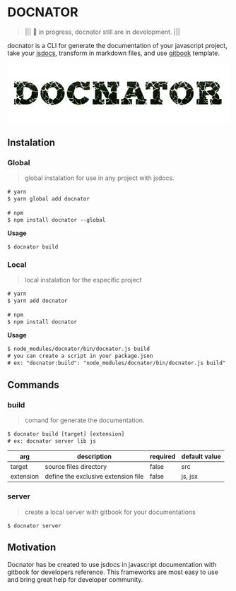 # DOCNATOR
> ||| :no_entry_sign: in progress, docnator still are in development. |||

docnator is a CLI for generate the documentation of your javascript project, take your [jsdocs](http://usejsdoc.org/), transform in markdown files, and use [gitbook](https://www.gitbook.com/) template.

![docnator logomark](images/docnator.jpg)

## Instalation

### Global
> global instalation for use in any project with jsdocs.

```shell
# yarn
$ yarn global add docnator

# npm
$ npm install docnator --global
```

**Usage** 
```shell
$ docnator build
```

### Local
> local instalation for the especific project

```shell
# yarn
$ yarn add docnator

# npm
$ npm install docnator
```

**Usage** 
```shell
$ node_modules/docnator/bin/docnator.js build
# you can create a script in your package.json
# ex: "docnator:build": "node_modules/docnator/bin/docnator.js build"
```

## Commands

### build
> comand for generate the documentation.
```shell
$ docnator build [target] [extension]
# ex: docnator server lib js
``` 
|arg|description|required|default value|
|---|-----------|--------|-------------|
|target| source files directory | false | src |
|extension| define the exclusive extension file | false | js, jsx |

### server
> create a local server with gitbook for your documentations
```shell
$ docnator server
```

## Motivation

Docnator has be created to use jsdocs in javascript documentation with gitbook for developers reference. This frameworks are most easy to use and bring great help for developer community.
